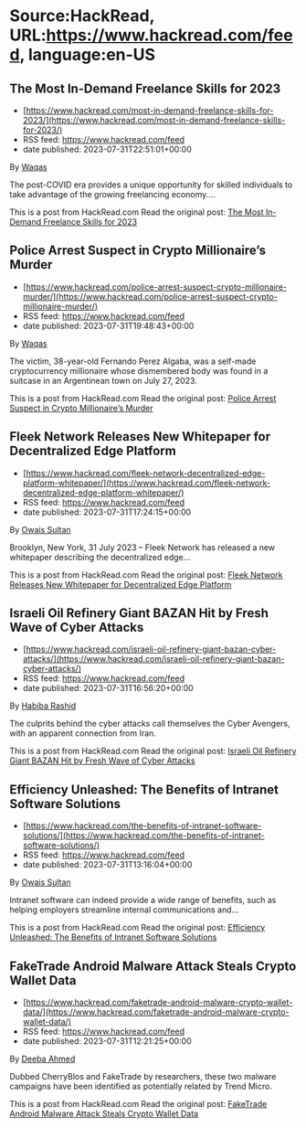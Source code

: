 # Source:HackRead, URL:https://www.hackread.com/feed, language:en-US

## The Most In-Demand Freelance Skills for 2023
 - [https://www.hackread.com/most-in-demand-freelance-skills-for-2023/](https://www.hackread.com/most-in-demand-freelance-skills-for-2023/)
 - RSS feed: https://www.hackread.com/feed
 - date published: 2023-07-31T22:51:01+00:00

<p>By <a href="https://www.hackread.com/author/hackread/" rel="nofollow">Waqas</a></p>
<p>The post-COVID era provides a unique opportunity for skilled individuals to take advantage of the growing freelancing economy.&#8230;</p>
<p>This is a post from HackRead.com Read the original post: <a href="https://www.hackread.com/most-in-demand-freelance-skills-for-2023/" rel="nofollow">The Most In-Demand Freelance Skills for 2023</a></p>

## Police Arrest Suspect in Crypto Millionaire’s Murder
 - [https://www.hackread.com/police-arrest-suspect-crypto-millionaire-murder/](https://www.hackread.com/police-arrest-suspect-crypto-millionaire-murder/)
 - RSS feed: https://www.hackread.com/feed
 - date published: 2023-07-31T19:48:43+00:00

<p>By <a href="https://www.hackread.com/author/hackread/" rel="nofollow">Waqas</a></p>
<p>The victim, 38-year-old Fernando Perez Algaba, was a self-made cryptocurrency millionaire whose dismembered body was found in a suitcase in an Argentinean town on July 27, 2023.</p>
<p>This is a post from HackRead.com Read the original post: <a href="https://www.hackread.com/police-arrest-suspect-crypto-millionaire-murder/" rel="nofollow">Police Arrest Suspect in Crypto Millionaire&#8217;s Murder</a></p>

## Fleek Network Releases New Whitepaper for Decentralized Edge Platform
 - [https://www.hackread.com/fleek-network-decentralized-edge-platform-whitepaper/](https://www.hackread.com/fleek-network-decentralized-edge-platform-whitepaper/)
 - RSS feed: https://www.hackread.com/feed
 - date published: 2023-07-31T17:24:15+00:00

<p>By <a href="https://www.hackread.com/author/owais/" rel="nofollow">Owais Sultan</a></p>
<p>Brooklyn, New York, 31 July 2023 – Fleek Network has released a new whitepaper describing the decentralized edge&#8230;</p>
<p>This is a post from HackRead.com Read the original post: <a href="https://www.hackread.com/fleek-network-decentralized-edge-platform-whitepaper/" rel="nofollow">Fleek Network Releases New Whitepaper for Decentralized Edge Platform</a></p>

## Israeli Oil Refinery Giant BAZAN Hit by Fresh Wave of Cyber Attacks
 - [https://www.hackread.com/israeli-oil-refinery-giant-bazan-cyber-attacks/](https://www.hackread.com/israeli-oil-refinery-giant-bazan-cyber-attacks/)
 - RSS feed: https://www.hackread.com/feed
 - date published: 2023-07-31T16:56:20+00:00

<p>By <a href="https://www.hackread.com/author/habiba/" rel="nofollow">Habiba Rashid</a></p>
<p>The culprits behind the cyber attacks call themselves the Cyber Avengers, with an apparent connection from Iran.</p>
<p>This is a post from HackRead.com Read the original post: <a href="https://www.hackread.com/israeli-oil-refinery-giant-bazan-cyber-attacks/" rel="nofollow">Israeli Oil Refinery Giant BAZAN Hit by Fresh Wave of Cyber Attacks</a></p>

## Efficiency Unleashed: The Benefits of Intranet Software Solutions
 - [https://www.hackread.com/the-benefits-of-intranet-software-solutions/](https://www.hackread.com/the-benefits-of-intranet-software-solutions/)
 - RSS feed: https://www.hackread.com/feed
 - date published: 2023-07-31T13:16:04+00:00

<p>By <a href="https://www.hackread.com/author/owais/" rel="nofollow">Owais Sultan</a></p>
<p>Intranet software can indeed provide a wide range of benefits, such as helping employers streamline internal communications and&#8230;</p>
<p>This is a post from HackRead.com Read the original post: <a href="https://www.hackread.com/the-benefits-of-intranet-software-solutions/" rel="nofollow">Efficiency Unleashed: The Benefits of Intranet Software Solutions</a></p>

## FakeTrade Android Malware Attack Steals Crypto Wallet Data
 - [https://www.hackread.com/faketrade-android-malware-crypto-wallet-data/](https://www.hackread.com/faketrade-android-malware-crypto-wallet-data/)
 - RSS feed: https://www.hackread.com/feed
 - date published: 2023-07-31T12:21:25+00:00

<p>By <a href="https://www.hackread.com/author/deeba/" rel="nofollow">Deeba Ahmed</a></p>
<p>Dubbed CherryBlos and FakeTrade by researchers, these two malware campaigns have been identified as potentially related by Trend Micro.</p>
<p>This is a post from HackRead.com Read the original post: <a href="https://www.hackread.com/faketrade-android-malware-crypto-wallet-data/" rel="nofollow">FakeTrade Android Malware Attack Steals Crypto Wallet Data</a></p>

